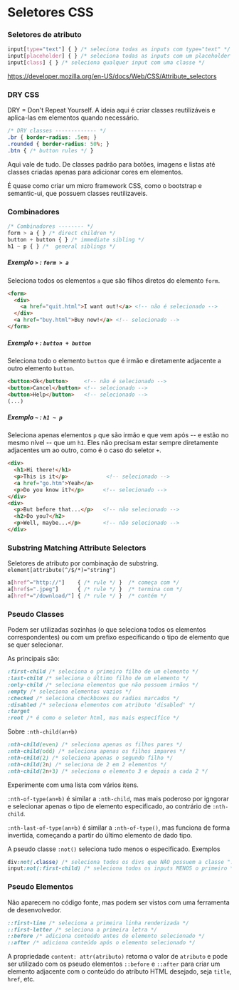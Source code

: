 # Seletores CSS

### Seletores de atributo
``` css
input[type="text"] { } /* seleciona todas as inputs com type="text" */
input[placeholder] { } /* seleciona todas as inputs com um placeholder */
input[class] { } /* seleciona qualquer input com uma classe */
```
https://developer.mozilla.org/en-US/docs/Web/CSS/Attribute_selectors

### DRY CSS
DRY = Don't Repeat Yourself. A ideia aqui é criar classes reutilizáveis e
aplica-las em elementos quando necessário.

``` css
/* DRY classes ------------- */
.br { border-radius: .5em; }
.rounded { border-radius: 50%; }
.btn { /* button rules */ }
```

Aqui vale de tudo. De classes padrão para botões, imagens e listas até classes criadas apenas para adicionar cores em elementos.

É quase como criar um micro framework CSS, como o bootstrap e semantic-ui, que possuem classes reutilizaveis.

### Combinadores

``` css
/* Combinadores -------- */
form > a { } /* direct children */
button + button { } /* immediate sibling */
h1 ~ p { } /*  general siblings */
```
##### Exemplo `>` : `form > a`
Seleciona todos os elementos `a` que são filhos diretos do elemento `form`.
```html
<form>
  <div>
    <a href="quit.html">I want out!</a> <!-- não é selecionado -->
  </div>
  <a href="buy.html">Buy now!</a> <!-- selecionado -->
</form>
```

##### Exemplo `+` : `button + button`
Seleciona todo o elemento `button` que é irmão e diretamente adjacente a outro
elemento `button`.
```html
<button>Ok</button>     <!-- não é selecionado -->
<button>Cancel</button> <!-- selecionado -->
<button>Help</button>   <!-- selecionado -->
(...)
```

##### Exemplo `~` : `h1 ~ p` <br>
Seleciona apenas elementos `p` que são irmão e que vem após -- e estão no mesmo
nível -- que um `h1`. Eles não precisam estar sempre diretamente adjacentes um ao
outro, como é o caso do seletor `+`.
```html
<div>
  <h1>Hi there!</h1>
  <p>This is it</p>            <!-- selecionado -->        
  <a href="go.htm">Yeah</a>
  <p>Do you know it?</p>      <!-- selecionado -->
</div>
<div>
  <p>But before that...</p>   <!-- não selecionado -->
  <h2>Do you?</h2>
  <p>Well, maybe...</p>       <!-- não selecionado -->
</div>
```

### Substring Matching Attribute Selectors
Seletores de atributo por combinação de substring.
`element[attribute(^/$/*)="string"]`
```css
a[href^="http://"]    { /* rule */ }  /* começa com */
a[href$=".jpeg"]      { /* rule */ }  /* termina com */
a[href*="/download/"] { /* rule */ }  /* contém */
```

### Pseudo Classes

Podem ser utilizadas sozinhas (o que seleciona todos os elementos correspondentes)
ou com um prefixo especificando o tipo de elemento que se quer selecionar.

As principais são:
``` css
:first-child /* seleciona o primeiro filho de um elemento */
:last-child /* seleciona o último filho de um elemento */
:only-child /* seleciona elementos que não possuem irmãos */
:empty /* seleciona elementos vazios */
:checked /* seleciona checkboxes ou radios marcados */
:disabled /* seleciona elementos com atributo 'disabled' */
:target
:root /* é como o seletor html, mas mais específico */
```

Sobre `:nth-child(an+b)`
```css
:nth-child(even) /* seleciona apenas os filhos pares */
:nth-child(odd) /* seleciona apenas os filhos impares */
:nth-child(2) /* seleciona apenas o segundo filho */
:nth-child(2n) /* seleciona de 2 em 2 elementos */
:nth-child(2n+3) /* seleciona o elemento 3 e depois a cada 2 */
```

Experimente com uma lista com vários itens.

`:nth-of-type(an+b)` é similar a `:nth-child`, mas mais poderoso por igngorar e
selecionar apenas o tipo de elemento especificado, ao contrário de `:nth-child`.

`:nth-last-of-type(an+b)` é similar a `:nth-of-type()`, mas funciona de forma
invertida, começando a partir do último elemento de dado tipo.

A pseudo classe `:not()` seleciona tudo menos o especificado. Exemplos
```css
div:not(.classe) /* seleciona todos os divs que NÃO possuem a classe ".classe" */
input:not(:first-child) /* seleciona todos os inputs MENOS o primeiro */
```

### Pseudo Elementos
Não aparecem no código fonte, mas podem ser vistos com uma ferramenta de desenvolvedor.

```css
::first-line /* seleciona a primeira linha renderizada */
::first-letter /* seleciona a primeira letra */
::before /* adiciona conteúdo antes do elemento selecionado */
::after /* adiciona conteúdo após o elemento selecionado */
```

A propriedade `content: attr(atributo)` retorna o valor de `atributo` e pode ser utilizado com
os pseudo elementos `::before` e `::after` para criar um elemento adjacente com
o conteúdo do atributo HTML desejado, seja `title`, `href`, etc.

